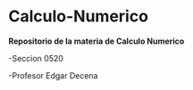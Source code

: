 # Calculo-Numerico
**Repositorio de la materia de Calculo Numerico**

 -Seccion 0520

-Profesor Edgar Decena
